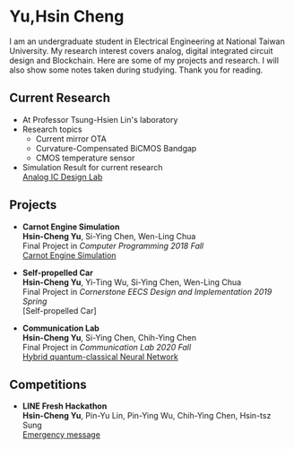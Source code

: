 # Yu,Hsin Cheng
I am an undergraduate student in Electrical Engineering at National Taiwan University. 
My research interest covers analog, digital integrated circuit design and Blockchain.
Here are some of my projects and research.
I will also show some notes taken during studying.
Thank you for reading.

## Current Research
* At Professor Tsung-Hsien Lin's laboratory 
* Research topics
  * Current mirror OTA
  * Curvature-Compensated BiCMOS Bandgap
  * CMOS temperature sensor
* Simulation Result for current research<br>
[Analog IC Design Lab](https://github.com/HsinCheng530/Analog-IC-Design-Lab.git)

## Projects
* **Carnot Engine Simulation**<br>
**Hsin-Cheng Yu**, Si-Ying Chen, Wen-Ling Chua<br>
Final Project in *Computer Programming 2018 Fall*<br>
[Carnot Engine Simulation](https://github.com/HsinCheng530/Carnot-Engine-Simulation.git)

* **Self-propelled Car**<br>
**Hsin-Cheng Yu**, Yi-Ting Wu, Si-Ying Chen, Wen-Ling Chua<br>
Final Project in *Cornerstone EECS Design and Implementation 2019 Spring*<br>
[Self-propelled Car]

* **Communication Lab**<br>
**Hsin-Cheng Yu**, Si-Ying Chen, Chih-Ying Chen<br>
Final Project in *Communication Lab 2020 Fall*<br>
[Hybrid quantum-classical Neural Network](https://github.com/HsinCheng530/Communication-Lab.git)

## Competitions
* **LINE Fresh Hackathon**<br>
**Hsin-Cheng Yu**, Pin-Yu Lin, Pin-Ying Wu, Chih-Ying Chen, Hsin-tsz Sung<br>
[Emergency message](https://github.com/HsinCheng530/LINE-Fresh-Hackathon.git)


<!--You can use the [editor on GitHub](https://github.com/HsinCheng530/HsinCheng530.github.io/edit/main/README.md) to maintain and preview the content for your website in Markdown files.

Whenever you commit to this repository, GitHub Pages will run [Jekyll](https://jekyllrb.com/) to rebuild the pages in your site, from the content in your Markdown files.

### Markdown
Markdown is a lightweight and easy-to-use syntax for styling your writing. It includes conventions for

```markdown
Syntax highlighted code block
# Header 1
## Header 2
### Header 3

- Bulleted
- List

1. Numbered
2. List

**Bold** and _Italic_ and `Code` text

[Link](url) and ![Image](src)
```

For more details see [GitHub Flavored Markdown](https://guides.github.com/features/mastering-markdown/).

### Jekyll Themes

Your Pages site will use the layout and styles from the Jekyll theme you have selected in your [repository settings](https://github.com/HsinCheng530/HsinCheng530.github.io/settings). The name of this theme is saved in the Jekyll `_config.yml` configuration file.

### Support or Contact

Having trouble with Pages? Check out our [documentation](https://docs.github.com/categories/github-pages-basics/) or [contact support](https://support.github.com/contact) and we’ll help you sort it out.
-->
